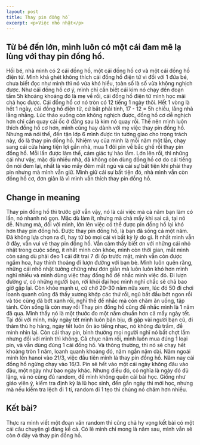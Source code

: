 ```yaml
---
layout: post
title: Thay pin đồng hồ
excerpt: <p>Việc nhỏ nhặt</p>
---
```


## Từ bé đến lớn, mình luôn có một cái đam mê lạ lùng với thay pin đồng hồ.
Hồi bé, nhà mình có 2 cái đồng hồ, một cái đồng hồ cơ và một cái đồng hồ điện tử. Mình khá ghét không thích cái đồng hồ điện tử vì đối với 1 đứa bé, chưa biết đọc như mình thì nó vừa khó hiểu, toàn số là số vừa không nghịch được. Như cái đồng hồ cơ ý, mình chỉ cần biết cái kim nó chạy đến đoạn tầm 5h khoảng khoảng đó là mẹ về rồi, cái đồng hồ điện tử mình học mãi chả học được. Cái đồng hồ cơ nó tròn có 12 tiếng 1 ngày thôi. Hết 1 vòng là hết 1 ngày, cái đồng hồ điện tử, cứ bắt phải tính, 17 - 12 = 5h chiều, lằng nhà lằng nhằng. Lúc tháo xuống còn không nghịch được, đồng hồ cơ dễ nghịch hơn chỉ cần quay cái ốc ở đằng sau là kim nó quay rồi. 
Thế nên mình luôn thích đồng hồ cơ hơn, mình cũng hay dành với mẹ việc thay pin đồng hồ. Nhưng mà nói thế, đến tận lớp 6 mình được tin tưởng giao cho trọng trách này, đó là thay pin đồng hồ. Nhiệm vụ của mình là mỗi năm một lần, chạy sang cái cửa hàng tiện lợi gần nhà, mua 1 đôi pin về bắc ghế rồi thay pin đồng hồ. Mỗi lần được làm thế, cảm giác tự hào lắm.
Lớn lên rồi, thì những cái như vậy, mặc dù nhiều nhà, đã không còn dùng đồng hồ cơ do cái tiếng ồn nói đem lại, nhất là vào mấy đêm mất ngủ và cái sự bất tiện khi phải thay pin nhưng mà mình vẫn giữ. Mình giữ cái sự bất tiện đó, nhà mình vẫn còn đồng hồ cơ, đơn giản là vì mình vẫn thích thay pin đồng hồ.
## Change in meaning
Thay pin đồng hồ thì trước giờ vẫn vậy, nó là cái việc mà cả năm bạn làm có lần, nó nhanh nó gọn. Mặc dù làm ít, nhưng mà chả mấy khi sai cả, tại nó dễ. Nhưng mà, đối với mình, lớn lên việc có thể được pin đồng hồ lại khó hơn thay pin đồng hồ. Được thay pin đồng hồ, là bạn đã sống cả một năm. Đã không lựa chọn ra đi, hay từ bỏ mọi cái vì bất kỳ lý do gì. Ít nhất mình vẫn ở đây, vẫn vui vẻ thay pin đồng hồ. Vẫn cảm thấy biết ơn với những cái nhỏ nhặt trong cuộc sống, ít nhất mình còn khỏe, mình còn thời gian, mắt mình còn sáng dù phải đeo 1 cái đít trai 7 đi ốp trước mặt, mình vẫn còn được ngắm hoa, hay thỉnh thoảng đi lượn đường với bạn bè. 
Mình luôn quên rằng, những cái nhỏ nhặt tưởng chừng như đơn giản mà luôn luôn khó hơn mình nghĩ nhiều và mình dùng việc thay đồng hồ để nhắc mình việc đó. Đi lượn đường ư, có những người bạn, rời khỏi đại học mình nghĩ chắc sẽ chả bao giờ gặp lại. Còn khỏe mạnh ư, cứ chờ 20-30 năm nữa xem, lúc đó 50 đi chơi loanh quanh cũng đã thấy xương khớp các thứ rồi, ngủ bắt đầu bớt ngon rồi và tóc cũng đã bớt xanh rồi, nghĩ thế để nhắc mà còn chăm ăn uống, tập tành. Còn sống là còn may rồi
Thay pin đồng hồ cũng để nhắc mình là 1 năm đã qua. Mình thấy nó là một thước đo một năm chuẩn hơn cả mấy ngày tết. Tại đối với mình, mấy ngày tết mình luôn bận bịu, đi gặp vài người bạn cũ, đi thăm thú họ hàng, ngày tết luôn ồn ào tiếng nhạc, nó không đủ trầm, để mình nhìn lại. Còn cái thay pin, bình thường mọi người nghĩ nó bất chợt lắm nhưng đối với mình thì không. Cả chục năm rồi, mình luôn mua đúng 1 loại pin, và vẫn dùng đúng 1 cái đồng hồ. Và thông thường, thì nó sẽ chạy hết khoảng tròn 1 năm, loanh quanh khoảng đó, năm ngắn năm dài. Năm ngoái mình lên hanoi vào 21/3, việc đầu tiên mình là thay pin đồng hồ. Năm nay cái đồng hồ ngừng chạy vào 16/3. Pin sẽ hết vào một cái ngày không đâu vào đâu, một ngày như bao ngày khác. Nhưng điều đó, có nghĩa là ngày đó đủ lặng, và nó cũng đủ random, để mình không quên cái bài học. Giống như giáo viên ý, kiếm tra định kỳ là lũ học sinh, đến gần ngày thi mới học, nhưng mà nếu kiểm tra lệch đi 1 tí, random đi 1 tẹo thì chúng nó chăm hơn nhiều. 
## Kết bài?
Thực ra mình viết một đoạn văn random thì cũng chả hy vọng kết bài có một cái câu chuyện gì đáng kể cả. Có lẽ mình chỉ mong là năm sau, mình vẫn sẽ còn ở đây và thay pin đồng hồ.